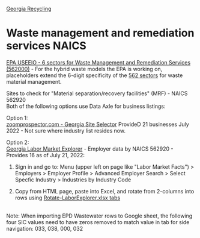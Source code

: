 [Georgia Recycling](../)
# Waste management and remediation services NAICS

[EPA USEEIO - 6 sectors for Waste Management and Remediation Services (562000)](https://www.nature.com/articles/s41597-022-01293-7/tables/7) - For the hybrid waste models the EPA is working on, placeholders extend the 6-digit specificity of the [562 sectors](https://www.census.gov/naics/) for waste material management.


Sites to check for "Material separation/recovery facilities" (MRF) - NAICS 562920  
Both of the following options use Data Axle for business listings:  

Option 1:  
[zoomprospector.com - Georgia Site Selector](zoomprospector.com )
ProvideD 21 businesses July 2022 - Not sure where industry list resides now.
<!-- https://properties.zoomprospector.com/statega/community/State-of-Georgia-GA/r1025/business/MRF/562920?filters[codeList]=562920&industrySelected=562920&lat=32.708429812871685&lng=-83.22300875984828&zoom=7 -->

Option 2:  
[Georgia Labor Market Explorer](https://explorer.gdol.ga.gov/) - Employer data by NAICS 562920 - Provides 16 as of July 21, 2022:

1. Sign in and go to: Menu (upper left on page like "Labor Market Facts") > Employers > Employer Profile > Advanced Employer Search > Select Specfic Industry > Industries by Industry Code

<!-- Direct links will fail:
https://explorer.gdol.ga.gov/vosnet/drills/employer/empdrill.aspx?session=jobseek
-->

2. Copy from HTML page, paste into Excel, and rotate from 2-columns into rows using [Rotate-LaborExplorer.xlsx tabs](/community/projects/mobility/Rotate-LaborExplorer.xlsx)<br><br>  

<!--
Google Sheets resides in Georgia Maps Google account > Georgia Recycling folder
Owned by maps.georgia.org@gmail.com

Backup:
CSV data above was copied into this GitHub Repo from CartoDB on Sept 25, 2019.  
(Data was updated by epd.georgia.gov in 2016.  Landfills.csv was updated in 2017.)  

Post a GitHub issue to contribute updates.
https://github.com/modelearth/community/tree/master/recycling/ga
-->

Note: When importing EPD Wastewater rows to Google sheet, the following four SIC values need to have zeros removed to match value in tab for side navigation: 033, 038, 000, 032